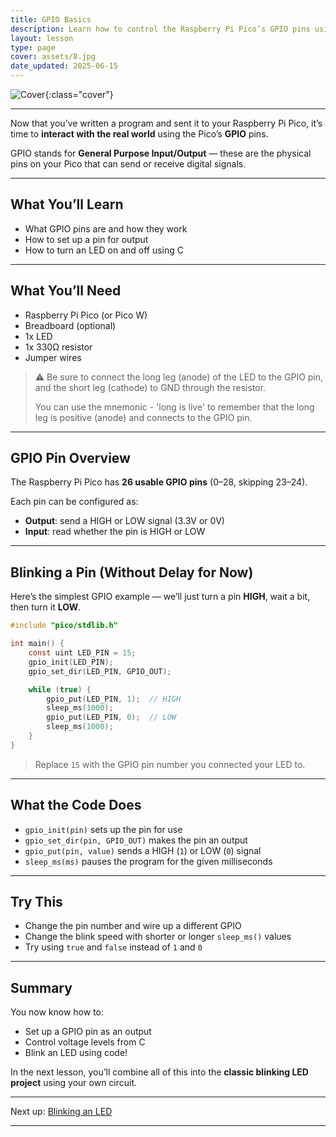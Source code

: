 ```yaml
---
title: GPIO Basics
description: Learn how to control the Raspberry Pi Pico’s GPIO pins using C to turn digital outputs on and off.
layout: lesson
type: page
cover: assets/8.jpg
date_updated: 2025-06-15
---
```


![Cover]({{page.cover}}){:class="cover"}

---

Now that you’ve written a program and sent it to your Raspberry Pi Pico, it’s time to **interact with the real world** using the Pico’s **GPIO** pins.

GPIO stands for **General Purpose Input/Output** — these are the physical pins on your Pico that can send or receive digital signals.

---

## What You’ll Learn

- What GPIO pins are and how they work
- How to set up a pin for output
- How to turn an LED on and off using C

---

## What You’ll Need

- Raspberry Pi Pico (or Pico W)
- Breadboard (optional)
- 1x LED
- 1x 330Ω resistor
- Jumper wires

> ⚠️ Be sure to connect the long leg (anode) of the LED to the GPIO pin, and the short leg (cathode) to GND through the resistor.
>
> You can use the mnemonic - 'long is live' to remember that the long leg is positive (anode) and connects to the GPIO pin.

---

## GPIO Pin Overview

The Raspberry Pi Pico has **26 usable GPIO pins** (0–28, skipping 23–24).

Each pin can be configured as:

- **Output**: send a HIGH or LOW signal (3.3V or 0V)
- **Input**: read whether the pin is HIGH or LOW

---

## Blinking a Pin (Without Delay for Now)

Here’s the simplest GPIO example — we’ll just turn a pin **HIGH**, wait a bit, then turn it **LOW**.

```c
#include "pico/stdlib.h"

int main() {
    const uint LED_PIN = 15;
    gpio_init(LED_PIN);
    gpio_set_dir(LED_PIN, GPIO_OUT);

    while (true) {
        gpio_put(LED_PIN, 1);  // HIGH
        sleep_ms(1000);
        gpio_put(LED_PIN, 0);  // LOW
        sleep_ms(1000);
    }
}
```

> Replace `15` with the GPIO pin number you connected your LED to.

---

## What the Code Does

- `gpio_init(pin)` sets up the pin for use
- `gpio_set_dir(pin, GPIO_OUT)` makes the pin an output
- `gpio_put(pin, value)` sends a HIGH (`1`) or LOW (`0`) signal
- `sleep_ms(ms)` pauses the program for the given milliseconds

---

## Try This

- Change the pin number and wire up a different GPIO
- Change the blink speed with shorter or longer `sleep_ms()` values
- Try using `true` and `false` instead of `1` and `0`

---

## Summary

You now know how to:

- Set up a GPIO pin as an output
- Control voltage levels from C
- Blink an LED using code!

In the next lesson, you’ll combine all of this into the **classic blinking LED project** using your own circuit.

---

Next up: [Blinking an LED](09_blinking_led)

---
